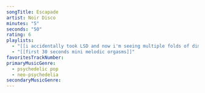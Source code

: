 ```yaml
---
songTitle: Escapade
artist: Noir Disco
minutes: "5"
seconds: "50"
rating: 6
playlists:
  - "[[i accidentally took LSD and now i'm seeing multiple folds of dimensions at once]]"
  - "[[first 30 seconds mini melodic orgasms]]"
favoritesTrackNumber:
primaryMusicGenre:
  - psychedelic pop
  - neo-psychedelia
secondaryMusicGenre:
---
```

